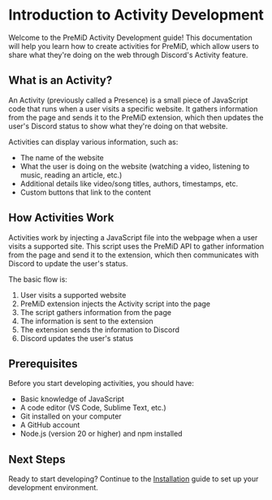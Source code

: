 # Introduction to Activity Development

Welcome to the PreMiD Activity Development guide! This documentation will help you learn how to create activities for PreMiD, which allow users to share what they're doing on the web through Discord's Activity feature.

## What is an Activity?

An Activity (previously called a Presence) is a small piece of JavaScript code that runs when a user visits a specific website. It gathers information from the page and sends it to the PreMiD extension, which then updates the user's Discord status to show what they're doing on that website.

Activities can display various information, such as:

- The name of the website
- What the user is doing on the website (watching a video, listening to music, reading an article, etc.)
- Additional details like video/song titles, authors, timestamps, etc.
- Custom buttons that link to the content

## How Activities Work

Activities work by injecting a JavaScript file into the webpage when a user visits a supported site. This script uses the PreMiD API to gather information from the page and send it to the extension, which then communicates with Discord to update the user's status.

The basic flow is:

1. User visits a supported website
2. PreMiD extension injects the Activity script into the page
3. The script gathers information from the page
4. The information is sent to the extension
5. The extension sends the information to Discord
6. Discord updates the user's status

## Prerequisites

Before you start developing activities, you should have:

- Basic knowledge of JavaScript
- A code editor (VS Code, Sublime Text, etc.)
- Git installed on your computer
- A GitHub account
- Node.js (version 20 or higher) and npm installed

## Next Steps

Ready to start developing? Continue to the [Installation](/v1/guide/installation) guide to set up your development environment.
